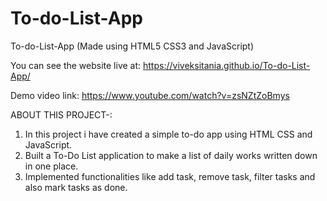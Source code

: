 # To-do-List-App

To-do-List-App (Made using HTML5 CSS3 and JavaScript)

You can see the website live at: https://viveksitania.github.io/To-do-List-App/

Demo video link: https://www.youtube.com/watch?v=zsNZtZoBmys

ABOUT THIS PROJECT-:

  1. In this project i have created a simple to-do app using HTML CSS and JavaScript.
  2. Built a To-Do List application to make a list of daily works written down in one place.
  3. Implemented functionalities like add task, remove task, filter tasks and also mark tasks as done.
